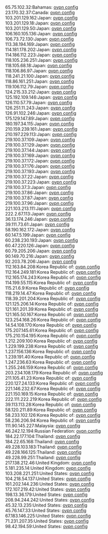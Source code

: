 65.75.102.32:Bahamas: [ovpn config](vpn/65_75_102_32.ovpn)  
23.170.32.37:Canada: [ovpn config](vpn/23_170_32_37.ovpn)  
103.201.129.162:Japan: [ovpn config](vpn/103_201_129_162.ovpn)  
103.201.129.18:Japan: [ovpn config](vpn/103_201_129_18.ovpn)  
103.201.129.50:Japan: [ovpn config](vpn/103_201_129_50.ovpn)  
106.160.105.136:Japan: [ovpn config](vpn/106_160_105_136.ovpn)  
106.73.72.130:Japan: [ovpn config](vpn/106_73_72_130.ovpn)  
113.38.194.169:Japan: [ovpn config](vpn/113_38_194_169.ovpn)  
114.181.178.202:Japan: [ovpn config](vpn/114_181_178_202.ovpn)  
114.186.112.223:Japan: [ovpn config](vpn/114_186_112_223.ovpn)  
118.105.236.251:Japan: [ovpn config](vpn/118_105_236_251.ovpn)  
118.105.68.18:Japan: [ovpn config](vpn/118_105_68_18.ovpn)  
118.106.86.97:Japan: [ovpn config](vpn/118_106_86_97.ovpn)  
118.241.21.100:Japan: [ovpn config](vpn/118_241_21_100.ovpn)  
118.86.161.251:Japan: [ovpn config](vpn/118_86_161_251.ovpn)  
119.106.112.79:Japan: [ovpn config](vpn/119_106_112_79.ovpn)  
124.215.33.212:Japan: [ovpn config](vpn/124_215_33_212.ovpn)  
125.192.109.146:Japan: [ovpn config](vpn/125_192_109_146.ovpn)  
126.110.57.79:Japan: [ovpn config](vpn/126_110_57_79.ovpn)  
126.251.11.243:Japan: [ovpn config](vpn/126_251_11_243.ovpn)  
126.91.102.246:Japan: [ovpn config](vpn/126_91_102_246.ovpn)  
175.129.147.89:Japan: [ovpn config](vpn/175_129_147_89.ovpn)  
180.197.34.115:Japan: [ovpn config](vpn/180_197_34_115.ovpn)  
210.159.239.161:Japan: [ovpn config](vpn/210_159_239_161.ovpn)  
210.197.229.113:Japan: [ovpn config](vpn/210_197_229_113.ovpn)  
219.100.37.109:Japan: [ovpn config](vpn/219_100_37_109.ovpn)  
219.100.37.129:Japan: [ovpn config](vpn/219_100_37_129.ovpn)  
219.100.37.144:Japan: [ovpn config](vpn/219_100_37_144.ovpn)  
219.100.37.169:Japan: [ovpn config](vpn/219_100_37_169.ovpn)  
219.100.37.172:Japan: [ovpn config](vpn/219_100_37_172.ovpn)  
219.100.37.176:Japan: [ovpn config](vpn/219_100_37_176.ovpn)  
219.100.37.193:Japan: [ovpn config](vpn/219_100_37_193.ovpn)  
219.100.37.22:Japan: [ovpn config](vpn/219_100_37_22.ovpn)  
219.100.37.223:Japan: [ovpn config](vpn/219_100_37_223.ovpn)  
219.100.37.3:Japan: [ovpn config](vpn/219_100_37_3.ovpn)  
219.100.37.86:Japan: [ovpn config](vpn/219_100_37_86.ovpn)  
219.100.37.87:Japan: [ovpn config](vpn/219_100_37_87.ovpn)  
219.100.37.96:Japan: [ovpn config](vpn/219_100_37_96.ovpn)  
221.103.213.111:Japan: [ovpn config](vpn/221_103_213_111.ovpn)  
222.2.67.113:Japan: [ovpn config](vpn/222_2_67_113.ovpn)  
36.13.174.246:Japan: [ovpn config](vpn/36_13_174_246.ovpn)  
39.111.73.61:Japan: [ovpn config](vpn/39_111_73_61.ovpn)  
58.190.162.172:Japan: [ovpn config](vpn/58_190_162_172.ovpn)  
60.147.5.199:Japan: [ovpn config](vpn/60_147_5_199.ovpn)  
60.238.230.193:Japan: [ovpn config](vpn/60_238_230_193.ovpn)  
60.47.220.126:Japan: [ovpn config](vpn/60_47_220_126.ovpn)  
60.79.205.206:Japan: [ovpn config](vpn/60_79_205_206.ovpn)  
90.149.70.216:Japan: [ovpn config](vpn/90_149_70_216.ovpn)  
92.203.78.206:Japan: [ovpn config](vpn/92_203_78_206.ovpn)  
112.163.84.208:Korea Republic of: [ovpn config](vpn/112_163_84_208.ovpn)  
112.164.249.181:Korea Republic of: [ovpn config](vpn/112_164_249_181.ovpn)  
112.165.174.243:Korea Republic of: [ovpn config](vpn/112_165_174_243.ovpn)  
114.199.55.115:Korea Republic of: [ovpn config](vpn/114_199_55_115.ovpn)  
115.21.6.9:Korea Republic of: [ovpn config](vpn/115_21_6_9.ovpn)  
118.219.14.47:Korea Republic of: [ovpn config](vpn/118_219_14_47.ovpn)  
118.39.201.204:Korea Republic of: [ovpn config](vpn/118_39_201_204.ovpn)  
121.125.206.14:Korea Republic of: [ovpn config](vpn/121_125_206_14.ovpn)  
121.161.201.39:Korea Republic of: [ovpn config](vpn/121_161_201_39.ovpn)  
121.165.50.167:Korea Republic of: [ovpn config](vpn/121_165_50_167.ovpn)  
123.254.168.26:Korea Republic of: [ovpn config](vpn/123_254_168_26.ovpn)  
14.54.108.170:Korea Republic of: [ovpn config](vpn/14_54_108_170.ovpn)  
175.207.145.61:Korea Republic of: [ovpn config](vpn/175_207_145_61.ovpn)  
175.210.154.195:Korea Republic of: [ovpn config](vpn/175_210_154_195.ovpn)  
1.212.209.100:Korea Republic of: [ovpn config](vpn/1_212_209_100.ovpn)  
1.229.199.238:Korea Republic of: [ovpn config](vpn/1_229_199_238.ovpn)  
1.237.156.136:Korea Republic of: [ovpn config](vpn/1_237_156_136.ovpn)  
1.239.191.40:Korea Republic of: [ovpn config](vpn/1_239_191_40.ovpn)  
1.247.236.63:Korea Republic of: [ovpn config](vpn/1_247_236_63.ovpn)  
1.255.246.159:Korea Republic of: [ovpn config](vpn/1_255_246_159.ovpn)  
203.234.108.179:Korea Republic of: [ovpn config](vpn/203_234_108_179.ovpn)  
211.105.41.23:Korea Republic of: [ovpn config](vpn/211_105_41_23.ovpn)  
220.127.24.133:Korea Republic of: [ovpn config](vpn/220_127_24_133.ovpn)  
221.146.232.67:Korea Republic of: [ovpn config](vpn/221_146_232_67.ovpn)  
221.150.169.15:Korea Republic of: [ovpn config](vpn/221_150_169_15.ovpn)  
222.111.222.219:Korea Republic of: [ovpn config](vpn/222_111_222_219.ovpn)  
39.113.113.28:Korea Republic of: [ovpn config](vpn/39_113_113_28.ovpn)  
58.120.211.89:Korea Republic of: [ovpn config](vpn/58_120_211_89.ovpn)  
58.233.102.126:Korea Republic of: [ovpn config](vpn/58_233_102_126.ovpn)  
58.236.206.94:Korea Republic of: [ovpn config](vpn/58_236_206_94.ovpn)  
111.90.145.227:Malaysia: [ovpn config](vpn/111_90_145_227.ovpn)  
46.242.12.194:Russian Federation: [ovpn config](vpn/46_242_12_194.ovpn)  
184.22.177.104:Thailand: [ovpn config](vpn/184_22_177_104.ovpn)  
184.22.65.168:Thailand: [ovpn config](vpn/184_22_65_168.ovpn)  
49.228.103.183:Thailand: [ovpn config](vpn/49_228_103_183.ovpn)  
49.228.166.125:Thailand: [ovpn config](vpn/49_228_166_125.ovpn)  
49.228.99.251:Thailand: [ovpn config](vpn/49_228_99_251.ovpn)  
217.138.212.46:United Kingdom: [ovpn config](vpn/217_138_212_46.ovpn)  
5.181.235.14:United Kingdom: [ovpn config](vpn/5_181_235_14.ovpn)  
103.208.221.251:United States: [ovpn config](vpn/103_208_221_251.ovpn)  
104.218.54.137:United States: [ovpn config](vpn/104_218_54_137.ovpn)  
161.202.144.236:United States: [ovpn config](vpn/161_202_144_236.ovpn)  
172.107.219.42:United States: [ovpn config](vpn/172_107_219_42.ovpn)  
198.13.36.179:United States: [ovpn config](vpn/198_13_36_179.ovpn)  
208.94.244.242:United States: [ovpn config](vpn/208_94_244_242.ovpn)  
45.32.13.235:United States: [ovpn config](vpn/45_32_13_235.ovpn)  
45.76.147.33:United States: [ovpn config](vpn/45_76_147_33.ovpn)  
67.183.146.225:United States: [ovpn config](vpn/67_183_146_225.ovpn)  
71.231.207.35:United States: [ovpn config](vpn/71_231_207_35.ovpn)  
98.42.194.59:United States: [ovpn config](vpn/98_42_194_59.ovpn)  

